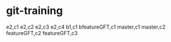 # git-training
e2,c1
e2,c2
e2,c3
e2,c4
b1,c1
bfeatureGFT,c1
master,c1
master,c2
featureGFT,c2
featureGFT,c3

